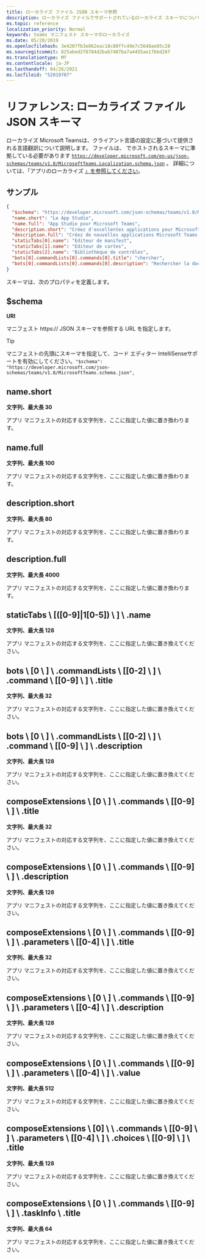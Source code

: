 ```yaml
---
title: ローカライズ ファイル JSON スキーマ参照
description: ローカライズ ファイルでサポートされているローカライズ スキーマについて説明Microsoft Teams
ms.topic: reference
localization_priority: Normal
keywords: teams マニフェスト スキーマのローカライズ
ms.date: 05/20/2019
ms.openlocfilehash: 3e4207fb3e862eac18c80ffc49e7c5648ae05c28
ms.sourcegitcommit: 825abed2f8784d2bab7407ba7a4455ae17bbd28f
ms.translationtype: MT
ms.contentlocale: ja-JP
ms.lasthandoff: 04/26/2021
ms.locfileid: "52019707"
---
```

# <a name="reference-localization-file-json-schema"></a>リファレンス: ローカライズ ファイル JSON スキーマ

ローカライズ Microsoft Teamsは、クライアント言語の設定に基づいて提供される言語翻訳について説明します。 ファイルは、 でホストされるスキーマに準拠している必要があります [`https://developer.microsoft.com/en-us/json-schemas/teams/v1.8/MicrosoftTeams.Localization.schema.json`](https://developer.microsoft.com/en-us/json-schemas/teams/v1.8/MicrosoftTeams.Localization.schema.json) 。 詳細については、「アプリのローカライズ [」を参照してください](~/concepts/build-and-test/apps-localization.md)。

## <a name="sample"></a>サンプル

```json
{
  "$schema": "https://developer.microsoft.com/json-schemas/teams/v1.8/MicrosoftTeams.schema.json",
  "name.short": "Le App Studio",
  "name.full": "App Studio pour Microsoft Teams",
  "description.short": "Créez d'excellentes applications pour Microsoft Teams avec App Studio.",
  "description.full": "Créez de nouvelles applications Microsoft Teams, concevez et prévisualisez des cartes bot, et explorez la documentation avec App Studio.",
  "staticTabs[0].name": "Editeur de manifest",
  "staticTabs[1].name": "Editeur de cartes",
  "staticTabs[2].name": "Bibliothèque de contrôles",
  "bots[0].commandLists[0].commands[0].title": "chercher",
  "bots[0].commandLists[0].commands[0].description": "Rechercher la documentation Teams pertinente"
}
```

スキーマは、次のプロパティを定義します。

## <a name="schema"></a>$schema

**URI**

マニフェスト https:// JSON スキーマを参照する URL を指定します。

> [!TIP]
> マニフェストの先頭にスキーマを指定して、コード エディター IntelliSenseサポートを有効にしてください。`"$schema": "https://developer.microsoft.com/json-schemas/teams/v1.8/MicrosoftTeams.schema.json",`

## <a name="nameshort"></a>name.short

**文字列、最大長 30**

アプリ マニフェストの対応する文字列を、ここに指定した値に置き換わります。

## <a name="namefull"></a>name.full

**文字列、最大長 100**

アプリ マニフェストの対応する文字列を、ここに指定した値に置き換わります。

## <a name="descriptionshort"></a>description.short

**文字列、最大長 80**

アプリ マニフェストの対応する文字列を、ここに指定した値に置き換わります。

## <a name="descriptionfull"></a>description.full

**文字列、最大長 4000**

アプリ マニフェストの対応する文字列を、ここに指定した値に置き換わります。

## <a name="statictabs0-910-5name"></a>staticTabs \\ [([0-9]|1[0-5]) \\ ] \\ .name

**文字列、最大長 128**

アプリ マニフェストの対応する文字列を、ここに指定した値に置き換えてください。

## <a name="bots0commandlists0-2commands0-9title"></a>bots \\ [0 \\ ] \\ .commandLists \\ [[0-2] \\ ] \\ .command \\ [[0-9] \\ ] \\ .title

**文字列、最大長 32**

アプリ マニフェストの対応する文字列を、ここに指定した値に置き換えてください。

## <a name="bots0commandlists0-2commands0-9description"></a>bots \\ [0 \\ ] \\ .commandLists \\ [[0-2] \\ ] \\ .command \\ [[0-9] \\ ] \\ .description

**文字列、最大長 128**

アプリ マニフェストの対応する文字列を、ここに指定した値に置き換えてください。

## <a name="composeextensions0commands0-9title"></a>composeExtensions \\ [0 \\ ] \\ .commands \\ [[0-9] \\ ] \\ .title

**文字列、最大長 32**

アプリ マニフェストの対応する文字列を、ここに指定した値に置き換えてください。

## <a name="composeextensions0commands0-9description"></a>composeExtensions \\ [0 \\ ] \\ .commands \\ [[0-9] \\ ] \\ .description

**文字列、最大長 128**

アプリ マニフェストの対応する文字列を、ここに指定した値に置き換えてください。

## <a name="composeextensions0commands0-9parameters0-4title"></a>composeExtensions \\ [0 \\ ] \\ .commands \\ [[0-9] \\ ] \\ .parameters \\ [[0-4] \\ ] \\ .title

**文字列、最大長 32**

アプリ マニフェストの対応する文字列を、ここに指定した値に置き換えてください。

## <a name="composeextensions0commands0-9parameters0-4description"></a>composeExtensions \\ [0 \\ ] \\ .commands \\ [[0-9] \\ ] \\ .parameters \\ [[0-4] \\ ] \\ .description

**文字列、最大長 128**

アプリ マニフェストの対応する文字列を、ここに指定した値に置き換えてください。

## <a name="composeextensions0commands0-9parameters0-4value"></a>composeExtensions \\ [0 \\ ] \\ .commands \\ [[0-9] \\ ] \\ .parameters \\ [[0-4] \\ ] \\ .value

**文字列、最大長 512**

アプリ マニフェストの対応する文字列を、ここに指定した値に置き換えてください。

## <a name="composeextensions0commands0-9parameters0-4choices0-9title"></a>composeExtensions \\ [0] \\ \\ .commands \\ [[0-9] \\ ] \\ .parameters \\ [[0-4] \\ ] \\ .choices \\ [[0-9] \\ ] \\ .title

**文字列、最大長 128**

アプリ マニフェストの対応する文字列を、ここに指定した値に置き換えてください。

## <a name="composeextensions0commands0-9taskinfotitle"></a>composeExtensions \\ [0 \\ ] \\ .commands \\ [[0-9] \\ ] \\ .taskInfo \\ .title

**文字列、最大長 64**

アプリ マニフェストの対応する文字列を、ここに指定した値に置き換えてください。
